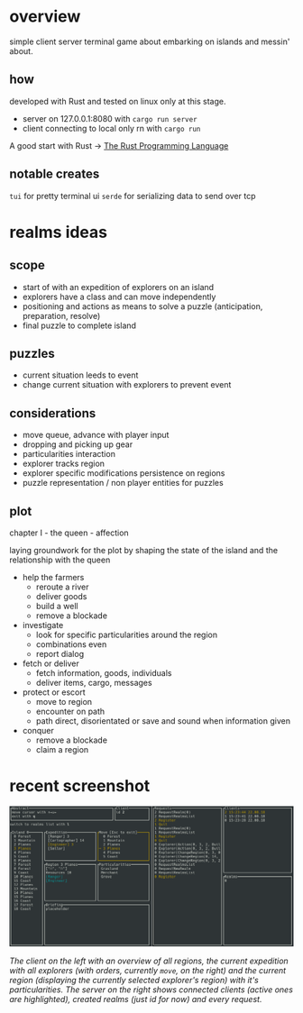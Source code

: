 overview
========

simple client server terminal game about embarking on islands and messin' about.

how
---

developed with Rust and tested on linux only at this stage.

* server on 127.0.0.1:8080 with `cargo run server`
* client connecting to local only rn with `cargo run`

A good start with Rust → [The Rust Programming Language](https://doc.rust-lang.org/book/second-edition/index.html "The Rust Programming Language")

notable creates
---------------
`tui` for pretty terminal ui
`serde` for serializing data to send over tcp

realms ideas
============

scope
-----

* start of with an expedition of explorers on an island
* explorers have a class and can move independently
* positioning and actions as means to solve a puzzle (anticipation, preparation, resolve)
* final puzzle to complete island

puzzles
-------

* current situation leeds to event
* change current situation with explorers to prevent event

considerations
--------------

* move queue, advance with player input
* dropping and picking up gear
* particularities interaction
* explorer tracks region
* explorer specific modifications persistence on regions
* puzzle representation / non player entities for puzzles

plot
----

chapter I - the queen - affection

laying groundwork for the plot by shaping the state of the island and the relationship with the queen

* help the farmers
	+ reroute a river
	+ deliver goods
	+ build a well
	+ remove a blockade
* investigate
	+ look for specific particularities around the region
	+ combinations even
	+ report dialog
* fetch or deliver
	+ fetch information, goods, individuals
	+ deliver items, cargo, messages
* protect or escort
	+ move to region
	+ encounter on path
	+ path direct, disorientated or save and sound when information given
* conquer
    + remove a blockade
    + claim a region

recent screenshot
=================

![a screenshot of an early stage in development](screenshot.png "The client on the left with an overview of all regions, the current expedition with all explorers (with orders, currently move, on the right) and the current region (displaying the currently selected explorer's region) with it's particularities. The server on the right shows connected clients (active ones are highlighted), created realms (just id for now) and every request.")

*The client on the left with an overview of all regions, the current expedition with all explorers (with orders, currently `move`, on the right) and the current region (displaying the currently selected explorer's region) with it's particularities. The server on the right shows connected clients (active ones are highlighted), created realms (just id for now) and every request.*
